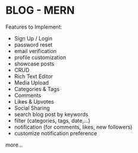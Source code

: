# BLOG - MERN

Features to Implement:
  - Sign Up / Login
  - password reset
  - email verification
  - profile customization
  - showcase posts
  - CRUD
  - Rich Text Editor
  - Media Upload
  - Categories & Tags
  - Comments
  - Likes & Upvotes
  - Social Sharing
  - search blog post by keywords
  - filter (categories, tags, date,...)
  - notification (for comments, likes, new followers)
  - customize notification preference

more...

